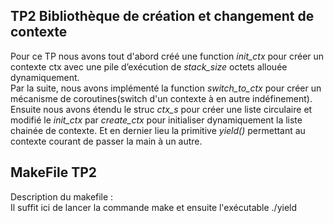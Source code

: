 ## TP2 Bibliothèque de création et changement de contexte

Pour ce TP nous avons tout d'abord créé une function *init_ctx* pour créer un contexte ctx avec une pile d’exécution de *stack_size* octets allouée dynamiquement.  
Par la suite, nous avons implémenté la function *switch_to_ctx* pour créer un mécanisme de coroutines(switch d'un contexte à en autre indéfinement).  
Ensuite nous avons étendu le struc *ctx_s* pour créer une liste circulaire et modifié le *init_ctx* par *create_ctx* pour initialiser dynamiquement la liste chainée de contexte.  Et en dernier lieu la primitive *yield()* permettant au contexte courant de passer la main à un autre.


## MakeFile TP2

Description du makefile :  
Il suffit ici de lancer la commande make et ensuite l'exécutable ./yield 
